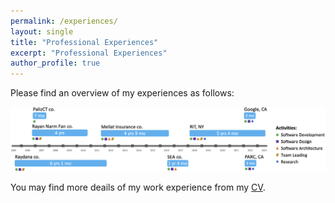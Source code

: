 ```yaml
---
permalink: /experiences/
layout: single
title: "Professional Experiences"
excerpt: "Professional Experiences"
author_profile: true
---
```


Please find an overview of my experiences as follows:

![My Experience Overview](/assets/images/Experience_Overview.png)

You may find more deails of my work experience from my [CV](/assets/docs/Ali_Shokri-CV-2024.pdf). 
